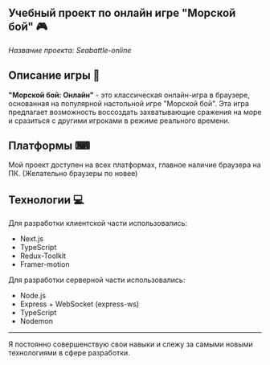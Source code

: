 ## Учебный проект по онлайн игре "Морской бой" 🎮

_Название проекта: Seabattle-online_

## Описание игры 🎰

**"Морской бой: Онлайн"** - это классическая онлайн-игра в браузере, основанная на популярной настольной игре "Морской бой". Эта игра предлагает возможность воссоздать захватывающие сражения на море и сразиться с другими игроками в режиме реального времени.

## Платформы ⌨

Мой проект доступен на всех платформах, главное наличие браузера на ПК.
(Желательно браузеры по новее)

## Технологии 💻

Для разработки клиентской части использовались:

- Next.js
- TypeScript
- Redux-Toolkit
- Framer-motion

Для разработки серверной части использовались:

- Node.js
- Express + WebSocket (express-ws)
- TypeScript
- Nodemon

---

Я постоянно совершенствую свои навыки и слежу за самыми новыми технологиями в сфере разработки.
